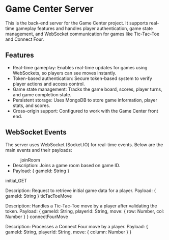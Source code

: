 <h1> Game Center Server </h1>

This is the back-end server for the Game Center project. It supports real-time gameplay features and handles player authentication, game state management, and WebSocket communication for games like Tic-Tac-Toe and Connect Four.


<h2> Features </h2>
<ul>
<li> Real-time gameplay: Enables real-time updates for games using WebSockets, so players can see moves instantly. </li>
<li> Token-based authentication: Secure token-based system to verify player actions and access control. </li>
<li> Game state management: Tracks the game board, scores, player turns, and game completion state. </li>
<li> Persistent storage: Uses MongoDB to store game information, player stats, and scores. </li>
<li> Cross-origin support: Configured to work with the Game Center front end. </li>
</ul>


<h2> WebSocket Events </h2>

The server uses WebSocket (Socket.IO) for real-time events. Below are the main events and their payloads:
<ul>
<ul>  joinRoom </ul>

<li> Description: Joins a game room based on game ID. </li>
<li> Payload: { gameId: String } </li>
</ul>


initial_GET

Description: Request to retrieve initial game data for a player.
Payload: { gameId: String }
ticTacToeMove

Description: Handles a Tic-Tac-Toe move by a player after validating the token.
Payload: { gameId: String, playerId: String, move: { row: Number, col: Number } }
connectFourMove

Description: Processes a Connect Four move by a player.
Payload: { gameId: String, playerId: String, move: { column: Number } }
